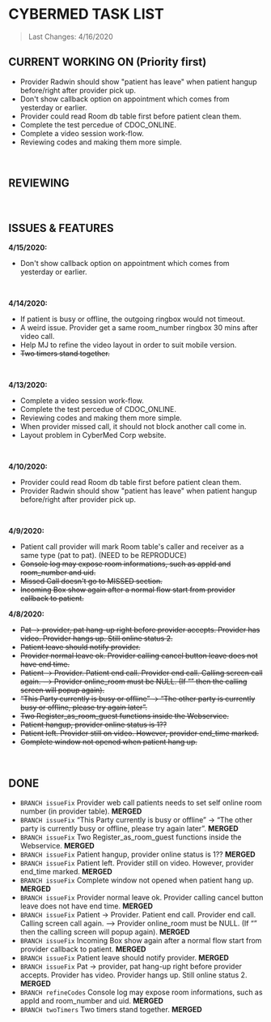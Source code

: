# CYBERMED TASK LIST
>Last Changes: 4/16/2020 </br>

## CURRENT WORKING ON (Priority first)</br>
* Provider Radwin should show "patient has leave" when patient hangup before/right after provider pick up. </br>
* Don't show callback option on appointment which comes from yesterday or earlier. </br>
* Provider could read Room db table first before patient clean them. </br>
* Complete the test percedue of CDOC_ONLINE. </br>
* Complete a video session work-flow. </br>
* Reviewing codes and making them more simple. </br>
</br>

## REVIEWING </br>
</br>

## ISSUES & FEATURES </br>
**4/15/2020:** </br>
* Don't show callback option on appointment which comes from yesterday or earlier. </br>
</br>

**4/14/2020:** </br>
* If patient is busy or offline, the outgoing ringbox would not timeout. </br>
* A weird issue. Provider get a same room_number ringbox 30 mins after video call.</br>
* Help MJ to refine the video layout in order to suit mobile version. </br>
* <s>Two timers stand together.</s> </br>
</br>

**4/13/2020:** </br>
* Complete a video session work-flow. </br>
* Complete the test percedue of CDOC_ONLINE. </br>
* Reviewing codes and making them more simple. </br>
* When provider missed call, it should not block another call come in. </br>
* Layout problem in CyberMed Corp website. </br>
</br>

**4/10/2020:** </br>
* Provider could read Room db table first before patient clean them. </br>
* Provider Radwin should show "patient has leave" when patient hangup before/right after provider pick up. </br>
</br>

**4/9/2020:** </br> 
* Patient call provider will mark Room table's caller and receiver as a same type (pat to pat). (NEED to be REPRODUCE) </br>
* <s>Console log may expose room informations, such as appId and room_number and uid.</s> </br>
* <s>Missed Call doesn't go to MISSED section.</s> </br>
* <s>Incoming Box show again after a normal flow start from provider callback to patient.</s> </br>

**4/8/2020:** </br> 
* <s>Pat -> provider, pat hang-up right before provider accepts. Provider has video. Provider hangs up. Still online status 2.</s>  </br>
* <s>Patient leave should notify provider.</s>  </br>
* <s>Provider normal leave ok. Provider calling cancel button leave does not have end time.</s> </br>
* <s>Patient -> Provider. Patient end call. Provider end call. Calling screen call again. --> Provider online_room must be NULL. (If “” then the calling screen will popup again).</s>  </br>
* <s>“This Party currently is busy or offline” -> “The other party is currently busy or offline, please try again later”.</s> </br>
* <s>Two Register_as_room_guest functions inside the Webservice.</s> </br>
* <s>Patient hangup, provider online status is 1??</s>   </br>
* <s>Patient left. Provider still on video. However, provider end_time marked.</s>  </br>
* <s>Complete window not opened when patient hang up.</s>  </br>
</br>

## DONE </br>
* `BRANCH issueFix` Provider web call patients needs to set self online room number (in provider table). **MERGED**</br>
* `BRANCH issueFix` “This Party currently is busy or offline” -> “The other party is currently busy or offline, please try again later”.  **MERGED** </br>
* `BRANCH issueFix` Two Register_as_room_guest functions inside the Webservice.  **MERGED** </br>
* `BRANCH issueFix` Patient hangup, provider online status is 1??  **MERGED** </br>
* `BRANCH issueFix` Patient left. Provider still on video. However, provider end_time marked.  **MERGED** </br>
* `BRANCH issueFix` Complete window not opened when patient hang up.  **MERGED**  </br>
* `BRANCH issueFix` Provider normal leave ok. Provider calling cancel button leave does not have end time.  **MERGED** </br>
* `BRANCH issueFix` Patient -> Provider. Patient end call. Provider end call. Calling screen call again. --> Provider online_room must be NULL. (If “” then the calling screen will popup again).  **MERGED** </br>
* `BRANCH issueFix` Incoming Box show again after a normal flow start from provider callback to patient.  **MERGED** </br>
* `BRANCH issueFix` Patient leave should notify provider.  **MERGED** </br>
* `BRANCH issueFix` Pat -> provider, pat hang-up right before provider accepts. Provider has video. Provider hangs up. Still online status 2.  **MERGED** </br>
* `BRANCH refineCodes` Console log may expose room informations, such as appId and room_number and uid.  **MERGED** </br>
* `BRANCH twoTimers` Two timers stand together.  **MERGED** </br>
</br>
